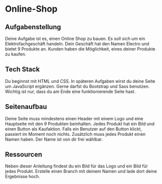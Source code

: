 # Online-Shop

## Aufgabenstellung
Deine Aufgabe ist es, einen Online Shop zu bauen. Es soll sich um ein Elektrofachgeschäft handeln.
Dein Geschäft hat den Namen Electro und bietet 9 Produkte an. Kunden haben die Möglichkeit, eines deiner Produkte zu kaufen.

## Tech Stack
Du beginnst mit HTML und CSS. In späteren Aufgaben wirst du deine Seite um JavaScript ergänzen.
Gerne darfst du Bootstrap und Sass benutzen. Wichtig ist nur, dass du am Ende eine funktionierende Seite hast.

## Seitenaufbau
Deine Seite muss mindestens einen Header mit einem Logo und eine Hauptseite mit den 9 Produkten beinhalten.
Jedes Produkt hat ein Bild und einen Button als Kaufaktion. Falls ein Benutzer auf den Button klickt, passiert im Moment noch nichts.
Zusätzlich muss jedes Produkt einen Namen haben. Der Name ist von dir frei wählbar.

## Ressourcen
Neben dieser Anleitung findest du ein Bild für das Logo und ein Bild für jedes Produkt. Erstelle einen Branch mit deinem Namen und lade dort deine Ergebnisse hoch.
